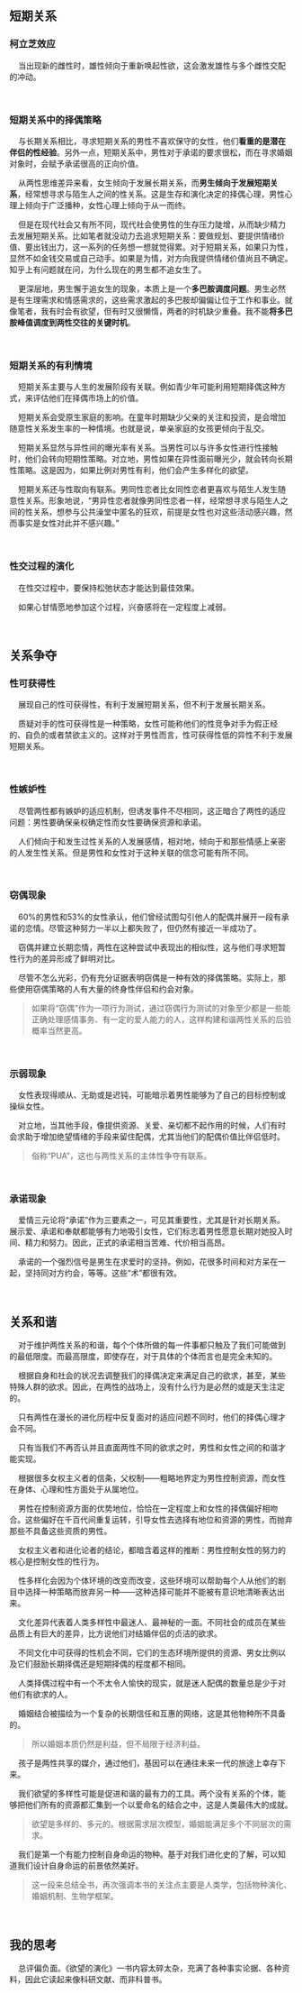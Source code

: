 ## 短期关系

### 柯立芝效应

    当出现新的雌性时，雄性倾向于重新唤起性欲，这会激发雄性与多个雌性交配的冲动。

    

### 短期关系中的择偶策略

    与长期关系相比，寻求短期关系的男性不喜欢保守的女性，他们**看重的是潜在伴侣的性经验**。另外一点，短期关系中，男性对于承诺的要求很松，而在寻求婚姻对象时，会赋予承诺很高的正向价值。

    从两性思维差异来看，女生倾向于发展长期关系，而**男生倾向于发展短期关系**，经常想寻求与陌生人之间的性关系。这是生存和演化决定的择偶心理，男性心理上倾向于广泛播种，女性心理上倾向于从一而终。

    但是在现代社会又有所不同，现代社会使男性的生存压力陡增，从而缺少精力去发展短期关系。比如笔者就没动力去追求短期关系：要做规划、要提供情绪价值、要出钱出力，这一系列的任务想一想就觉得累。对于短期关系，如果只为性，显然不如金钱交易或自己动手。如果是为情，对方向我提供情绪价值尚且不确定。知乎上有问题就在问，为什么现在的男生都不追女生了。

    更深层地，男生懈于追女生的现象，本质上是一个**多巴胺调度问题**。男生必然是有生理需求和情感需求的，这些需求激起的多巴胺却偏偏让位于工作和事业。就像笔者，我有时会有欲望，但有时又很懒惰，两者的时机缺少重叠。我不能**将多巴胺峰值调度到两性交往的关键时机**。

    

### 短期关系的有利情境

    短期关系主要与人生的发展阶段有关联。例如青少年可能利用短期择偶这种方式，来评估他们在择偶市场上的价值。

    短期关系会受原生家庭的影响。在童年时期缺少父亲的关注和投资，是会增加随意性关系发生率的一种情境。也就是说，单亲家庭的女孩更倾向于乱交。

    短期关系显然与异性间的曝光率有关系。当男性可以与许多女性进行性接触时，他们会转向短期性策略。对立地，男性如果在异性面前曝光少，就会转向长期性策略。这是因为，如果比例对男性有利，他们会产生多样化的欲望。

    短期关系还与性取向有联系。男同性恋者比女同性恋者更喜欢与陌生人发生随意性关系。形象地说，“男异性恋者就像男同性恋者一样，经常想寻求与陌生人之间的性关系，想参与公共澡堂中匿名的狂欢，前提是女性也对这些活动感兴趣，然而事实是女性对此并不感兴趣。”

    

### 性交过程的演化

    在性交过程中，要保持松弛状态才能达到最佳效果。

    如果心甘情愿地参加这个过程，兴奋感将在一定程度上减弱。

    

## 关系争夺

### 性可获得性

    展现自己的性可获得性，有利于发展短期关系，但不利于发展长期关系。

    质疑对手的性可获得性是一种策略，女性可能称他们的性竞争对手为假正经的、自负的或者禁欲主义的。这样对于男性而言，性可获得性低的异性不利于发展短期关系。

    

### 性嫉妒性

    尽管两性都有嫉妒的适应机制，但诱发事件不尽相同，这正暗合了两性的适应问题：男性要确保亲权确定性而女性要确保资源和承诺。

    人们倾向于和发生过性关系的人发展感情，相对地，倾向于和那些情感上亲密的人发生性关系。但是男性和女性对于这种关联的信念可能有所不同。

    

### 窃偶现象

    60%的男性和53%的女性承认，他们曾经试图勾引他人的配偶并展开一段有承诺的恋情。尽管这种努力一半以上都失败了，但仍然有接近一半成功了。

    窃偶并建立长期恋情，两性在这种尝试中表现出的相似性，这与他们寻求短暂性行为的差异形成了鲜明对比。

    尽管不怎么光彩，仍有充分证据表明窃偶是一种有效的择偶策略。实际上，那些使用窃偶策略的人有大量的终身性伴侣和约会对象。

> 如果将“窃偶”作为一项行为测试，通过窃偶行为测试的对象至少都是一些能正确处理感情事务、有一定的爱人能力的人，这样构建和谐两性关系的后验概率当然更高。

    

### 示弱现象

    女性表现得顺从、无助或是迟钝，可能暗示着男性能够为了自己的目标控制或操纵女性。

    对立地，当其他手段，像提供资源、关爱、亲切都不起作用的时候，人们有时会求助于增加绝望情绪的手段来留住配偶，尤其当他们的配偶价值比伴侣低时。

> 俗称“PUA”，这也与两性关系的主体性争夺有联系。

    

### 承诺现象

    爱情三元论将“承诺”作为三要素之一，可见其重要性，尤其是针对长期关系。展示爱、承诺和奉献都能够有力地吸引女性，它们标志着男性愿意长期对她投入时间、精力和努力。因此，正式的承诺相当苦难、代价相当高昂。

    承诺的一个强烈信号是男生在求爱时的坚持。例如，花很多时间和对方呆在一起，坚持同对方约会，等等。这些“术”都很有效。

    

## 关系和谐

    对于维护两性关系的和谐，每个个体所做的每一件事都只触及了我们可能做到的最低限度。而最高限度，即使存在，对于具体的个体而言也是完全未知的。

    根据自身和社会的状况去调整我们的择偶决定来满足自己的欲求，甚至，某些特殊人群的欲求。因此，在两性的战场上，没有什么行为是必然的或是天生注定的。

    只有两性在漫长的进化历程中反复面对的适应问题不同时，他们的择偶心理才会不同。

    只有当我们不再否认并且直面两性不同的欲求之时，男性和女性之间的和谐才能实现。

    根据很多女权主义者的信条，父权制——粗略地界定为男性控制资源，而女性在身体、心理和性方面处于从属地位。

    男性在控制资源方面的优势地位，恰恰在一定程度上和女性的择偶偏好相吻合。这些偏好在千百代间重复运转，引导女性去选择有地位和资源的男性，而抛弃那些不具备这些资质的男性。

    女权主义者和进化论者的结论，都暗含着这样的推断：男性控制女性的努力的核心是控制女性的性行为。

    性多样化会因为个体环境的改变而改变，这些环境可以帮助每个人从他们的剧目中选择一种策略而放弃另一种——这种选择可能并不能被有意识地清晰表达出来。

    文化差异代表着人类多样性中最迷人、最神秘的一面。不同社会的成员在某些品质上有巨大的差异，比方说他们对结婚伴侣的贞洁的欲求。

    不同文化中可获得的性机会不同，它们的生态环境所提供的资源、男女比例以及它们鼓励长期择偶还是短期择偶的程度都不相同。

    人类择偶过程中有一个不太令人愉快的现实，就是迷人配偶的数量总是少于对他们有欲求的人。

    婚姻结合被描绘为一个复杂的长期信任和互惠的网络，这是其他物种所不具备的。

> 所以婚姻本质仍然是利益，但不局限于经济利益。

    孩子是两性共享的媒介，通过他们，基因可以在通往未来一代的旅途上幸存下来。

    我们欲望的多样性可能是促进和谐的最有力的工具。两个没有关系的个体，能够把他们所有的资源都汇集到一个以爱命名的结合之中，这是人类最伟大的成就。

> 欲望是多样的、多元的。根据需求层次模型，婚姻能满足多个不同层次的需求。

    我们是第一个有能力控制自身命运的物种。基于对我们进化史的了解，可以知道我们设计自身命运的前景依然美好。

> 这一段来总结全书，再次强调本书的关注点主要是人类学，包括物种演化、婚姻机制、生物学框架。

    

## 我的思考

    总评偏负面。《欲望的演化》一书内容太碎太杂，充满了各种事实论据、各种资料，因此它读起来像科研文献、而非科普书。
